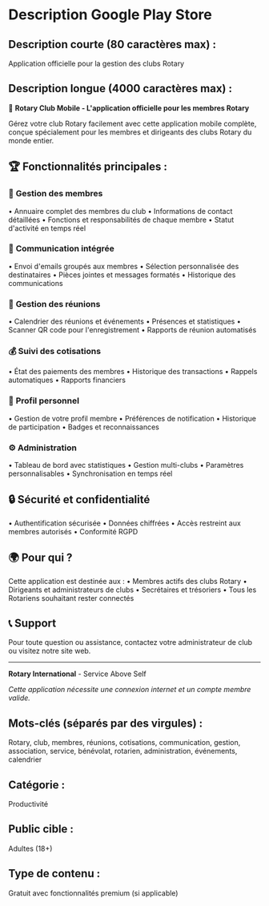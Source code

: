 # Description Google Play Store

## **Description courte (80 caractères max) :**
Application officielle pour la gestion des clubs Rotary

## **Description longue (4000 caractères max) :**

🌟 **Rotary Club Mobile - L'application officielle pour les membres Rotary**

Gérez votre club Rotary facilement avec cette application mobile complète, conçue spécialement pour les membres et dirigeants des clubs Rotary du monde entier.

## 🏆 **Fonctionnalités principales :**

### 📱 **Gestion des membres**
• Annuaire complet des membres du club
• Informations de contact détaillées
• Fonctions et responsabilités de chaque membre
• Statut d'activité en temps réel

### 📧 **Communication intégrée**
• Envoi d'emails groupés aux membres
• Sélection personnalisée des destinataires
• Pièces jointes et messages formatés
• Historique des communications

### 📅 **Gestion des réunions**
• Calendrier des réunions et événements
• Présences et statistiques
• Scanner QR code pour l'enregistrement
• Rapports de réunion automatisés

### 💰 **Suivi des cotisations**
• État des paiements des membres
• Historique des transactions
• Rappels automatiques
• Rapports financiers

### 👤 **Profil personnel**
• Gestion de votre profil membre
• Préférences de notification
• Historique de participation
• Badges et reconnaissances

### ⚙️ **Administration**
• Tableau de bord avec statistiques
• Gestion multi-clubs
• Paramètres personnalisables
• Synchronisation en temps réel

## 🔒 **Sécurité et confidentialité**
• Authentification sécurisée
• Données chiffrées
• Accès restreint aux membres autorisés
• Conformité RGPD

## 🌍 **Pour qui ?**
Cette application est destinée aux :
• Membres actifs des clubs Rotary
• Dirigeants et administrateurs de clubs
• Secrétaires et trésoriers
• Tous les Rotariens souhaitant rester connectés

## 📞 **Support**
Pour toute question ou assistance, contactez votre administrateur de club ou visitez notre site web.

---

**Rotary International** - Service Above Self

*Cette application nécessite une connexion internet et un compte membre valide.*

## **Mots-clés (séparés par des virgules) :**
Rotary, club, membres, réunions, cotisations, communication, gestion, association, service, bénévolat, rotarien, administration, événements, calendrier

## **Catégorie :**
Productivité

## **Public cible :**
Adultes (18+)

## **Type de contenu :**
Gratuit avec fonctionnalités premium (si applicable)
